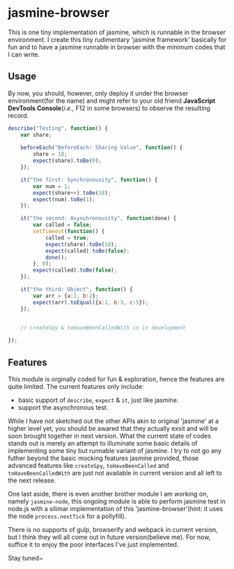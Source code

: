 # jasmine-browser

This is one tiny implementation of jasmine, which is runnable in the browser environment. I create this tiny rudimentary 'jasmine framework' basically for fun and to have a jasmine runnable in browser with the minimum codes that I can write.


## Usage
By now, you should, however, only deploy it under the browser environment(for the name) and might refer to your old friend **JavaScript DevTools Console**(*i.e.*, F12 in some browsers) to observe the resulting record.


```js
describe("Testing", function() {
	var share;
	
	beforeEach("BeforeEach: Sharing Value", function() {
		share = 18;
		expect(share).toBe(0);
	});

	it("the first: Synchronousity", function() {
		var num = 1;
		expect(share++).toBe(18);
		expect(num).toBe(1);
	});

	it("the second: Asynchronousity", function(done) {
		var called = false;
		setTimeout(function() {
			called = true;
			expect(share).toBe(18);
			expect(called).toBe(false);
			done();
		}, 0);
		expect(called).toBe(false);
	});

	it("the third: Object", function() {
		var arr = {a:1, b:2};
		expect(arr).toEqual({a:1, b:3, c:5});
	});
	

	// createSpy & toHaveBeenCalledWith is in development

});
```


## Features
This module is orginally coded for fun & exploration, hence the features are quite limited. The current features only include: 

- basic support of `describe`, `expect` & `it`, just like jasmine. 
- support the asynchronous test.


While I have not sketched out the other APIs akin to original 'jasmine' at a higher level yet, you should be awared that they actually exsit and will be soon brought together in next version. What the current state of codes stands out is merely an attempt to illuminate some basic details of implementing some tiny but runnable variant of jasmine. I try to not go any futher beyond the basic mocking features jasmine provided, those advanced features like `createSpy`, `toHaveBeenCalled` and `toHaveBeenCalledWith` are just not available in current version and all left to the next release. 

One last aside, there is even another brother module I am working on, namely `jasmine-node`, this ongoing module is able to perform jasmine test in node.js with a silimar implementation of this 'jasmine-browser'(hint: it uses the node `process.nextTick` for a pollyfill). 

There is no supports of gulp, browserify and webpack in current version, but I think they will all come out in future version(believe me). For now, suffice it to enjoy the poor interfaces I've just implemented. 

Stay tuned~


